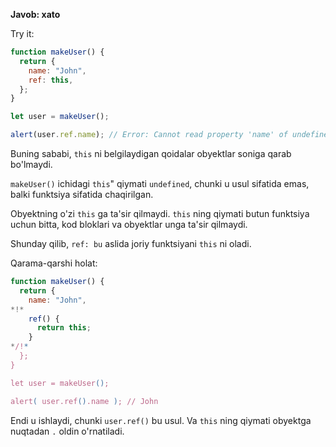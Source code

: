 **Javob: xato**

Try it:

```js run
function makeUser() {
  return {
    name: "John",
    ref: this,
  };
}

let user = makeUser();

alert(user.ref.name); // Error: Cannot read property 'name' of undefined
```

Buning sababi, `this` ni belgilaydigan qoidalar obyektlar soniga qarab bo'lmaydi.

`makeUser()` ichidagi `this`" qiymati `undefined`, chunki u usul sifatida emas, balki funktsiya sifatida chaqirilgan.

Obyektning o'zi `this` ga ta'sir qilmaydi. `this` ning qiymati butun funktsiya uchun bitta, kod bloklari va obyektlar unga ta'sir qilmaydi.

Shunday qilib, `ref: bu` aslida joriy funktsiyani `this` ni oladi.

Qarama-qarshi holat:

```js run
function makeUser() {
  return {
    name: "John",
*!*
    ref() {
      return this;
    }
*/!*
  };
}

let user = makeUser();

alert( user.ref().name ); // John
```

Endi u ishlaydi, chunki `user.ref()` bu usul. Va `this` ning qiymati obyektga nuqtadan `.` oldin o'rnatiladi.
